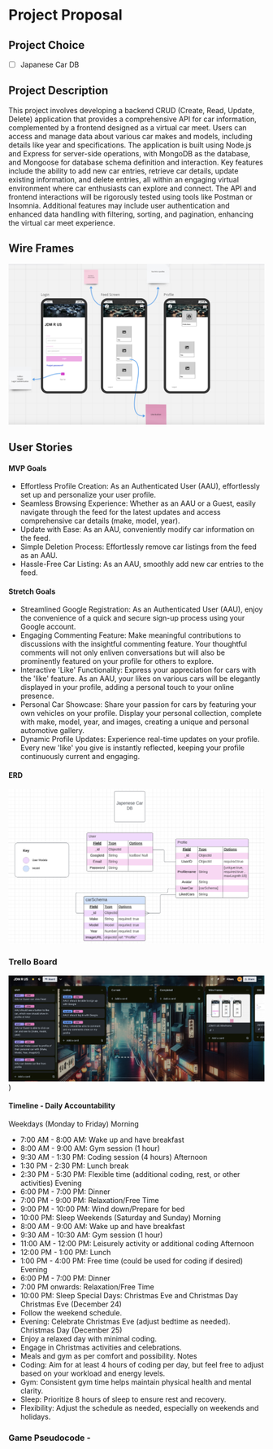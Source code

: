 # Project Proposal

## Project Choice 

- [ ] Japanese Car DB

## Project Description 

This project involves developing a backend CRUD (Create, Read, Update, Delete) application that provides a comprehensive API for car information, complemented by a frontend designed as a virtual car meet. Users can access and manage data about various car makes and models, including details like year and specifications. The application is built using Node.js and Express for server-side operations, with MongoDB as the database, and Mongoose for database schema definition and interaction. Key features include the ability to add new car entries, retrieve car details, update existing information, and delete entries, all within an engaging virtual environment where car enthusiasts can explore and connect. The API and frontend interactions will be rigorously tested using tools like Postman or Insomnia. Additional features may include user authentication and enhanced data handling with filtering, sorting, and pagination, enhancing the virtual car meet experience.

## Wire Frames
 ![Alt text](<assets/Wireframe.png>)

## User Stories

#### MVP Goals

- Effortless Profile Creation: As an Authenticated User (AAU), effortlessly set up and personalize your user profile.
- Seamless Browsing Experience: Whether as an AAU or a Guest, easily navigate through the feed for the latest updates and access comprehensive car details (make, model, year).
- Update with Ease: As an AAU, conveniently modify car information on the feed.
- Simple Deletion Process: Effortlessly remove car listings from the feed as an AAU.
- Hassle-Free Car Listing: As an AAU, smoothly add new car entries to the feed.



#### Stretch Goals

- Streamlined Google Registration: As an Authenticated User (AAU), enjoy the convenience of a quick and secure sign-up process using your Google account.
- Engaging Commenting Feature: Make meaningful contributions to discussions with the insightful commenting feature. Your thoughtful comments will not only enliven conversations but will also be prominently featured on your profile for others to explore.
- Interactive 'Like' Functionality: Express your appreciation for cars with the 'like' feature. As an AAU, your likes on various cars will be elegantly displayed in your profile, adding a personal touch to your online presence.
- Personal Car Showcase: Share your passion for cars by featuring your own vehicles on your profile. Display your personal collection, complete with make, model, year, and images, creating a unique and personal automotive gallery.
- Dynamic Profile Updates: Experience real-time updates on your profile. Every new 'like' you give is instantly reflected, keeping your profile continuously current and engaging.


#### ERD 

 ![Alt text](<assets/ERD.png>)
### Trello Board
![Alt text](assets/Trello.png))

#### Timeline - Daily Accountability
Weekdays (Monday to Friday)
Morning
* 7:00 AM - 8:00 AM: Wake up and have breakfast
* 8:00 AM - 9:00 AM: Gym session (1 hour)
* 9:30 AM - 1:30 PM: Coding session (4 hours)
Afternoon
* 1:30 PM - 2:30 PM: Lunch break
* 2:30 PM - 5:30 PM: Flexible time (additional coding, rest, or other activities)
Evening
* 6:00 PM - 7:00 PM: Dinner
* 7:00 PM - 9:00 PM: Relaxation/Free Time
* 9:00 PM - 10:00 PM: Wind down/Prepare for bed
* 10:00 PM: Sleep
Weekends (Saturday and Sunday)
Morning
* 8:00 AM - 9:00 AM: Wake up and have breakfast
* 9:30 AM - 10:30 AM: Gym session (1 hour)
* 11:00 AM - 12:00 PM: Leisurely activity or additional coding
Afternoon
* 12:00 PM - 1:00 PM: Lunch
* 1:00 PM - 4:00 PM: Free time (could be used for coding if desired)
Evening
* 6:00 PM - 7:00 PM: Dinner
* 7:00 PM onwards: Relaxation/Free Time
* 10:00 PM: Sleep
Special Days: Christmas Eve and Christmas Day
Christmas Eve (December 24)
* Follow the weekend schedule.
* Evening: Celebrate Christmas Eve (adjust bedtime as needed).
Christmas Day (December 25)
* Enjoy a relaxed day with minimal coding.
* Engage in Christmas activities and celebrations.
* Meals and gym as per comfort and possibility.
Notes
* Coding: Aim for at least 4 hours of coding per day, but feel free to adjust based on your workload and energy levels.
* Gym: Consistent gym time helps maintain physical health and mental clarity.
* Sleep: Prioritize 8 hours of sleep to ensure rest and recovery.
* Flexibility: Adjust the schedule as needed, especially on weekends and holidays.


### Game Pseudocode - 

```  ```


